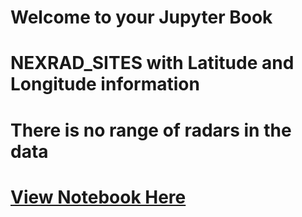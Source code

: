 # Welcome to your Jupyter Book

# NEXRAD_SITES with Latitude and Longitude information
# There is no range of radars in the data
# [View Notebook Here](https://nbviewer.org/github/syedhamidali/NEXRAD_SITES/blob/main/nexrad_sites.ipynb)
